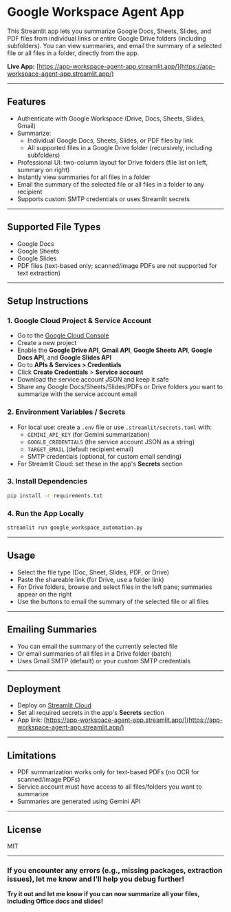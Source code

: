 # Google Workspace Agent App

This Streamlit app lets you summarize Google Docs, Sheets, Slides, and PDF files from individual links or entire Google Drive folders (including subfolders). You can view summaries, and email the summary of a selected file or all files in a folder, directly from the app.

**Live App:** [https://app-workspace-agent-app.streamlit.app/](https://app-workspace-agent-app.streamlit.app/)

---

## Features
- Authenticate with Google Workspace (Drive, Docs, Sheets, Slides, Gmail)
- Summarize:
  - Individual Google Docs, Sheets, Slides, or PDF files by link
  - All supported files in a Google Drive folder (recursively, including subfolders)
- Professional UI: two-column layout for Drive folders (file list on left, summary on right)
- Instantly view summaries for all files in a folder
- Email the summary of the selected file or all files in a folder to any recipient
- Supports custom SMTP credentials or uses Streamlit secrets

---

## Supported File Types
- Google Docs
- Google Sheets
- Google Slides
- PDF files (text-based only; scanned/image PDFs are not supported for text extraction)

---

## Setup Instructions

### 1. Google Cloud Project & Service Account
- Go to the [Google Cloud Console](https://console.cloud.google.com/)
- Create a new project
- Enable the **Google Drive API**, **Gmail API**, **Google Sheets API**, **Google Docs API**, and **Google Slides API**
- Go to **APIs & Services > Credentials**
- Click **Create Credentials** > **Service account**
- Download the service account JSON and keep it safe
- Share any Google Docs/Sheets/Slides/PDFs or Drive folders you want to summarize with the service account email

### 2. Environment Variables / Secrets
- For local use: create a `.env` file or use `.streamlit/secrets.toml` with:
  - `GEMINI_API_KEY` (for Gemini summarization)
  - `GOOGLE_CREDENTIALS` (the service account JSON as a string)
  - `TARGET_EMAIL` (default recipient email)
  - SMTP credentials (optional, for custom email sending)
- For Streamlit Cloud: set these in the app's **Secrets** section

### 3. Install Dependencies
```bash
pip install -r requirements.txt
```

### 4. Run the App Locally
```bash
streamlit run google_workspace_automation.py
```

---

## Usage
- Select the file type (Doc, Sheet, Slides, PDF, or Drive)
- Paste the shareable link (for Drive, use a folder link)
- For Drive folders, browse and select files in the left pane; summaries appear on the right
- Use the buttons to email the summary of the selected file or all files

---

## Emailing Summaries
- You can email the summary of the currently selected file
- Or email summaries of all files in a Drive folder (batch)
- Uses Gmail SMTP (default) or your custom SMTP credentials

---

## Deployment
- Deploy on [Streamlit Cloud](https://streamlit.io/cloud)
- Set all required secrets in the app's **Secrets** section
- App link: [https://app-workspace-agent-app.streamlit.app/](https://app-workspace-agent-app.streamlit.app/)

---

## Limitations
- PDF summarization works only for text-based PDFs (no OCR for scanned/image PDFs)
- Service account must have access to all files/folders you want to summarize
- Summaries are generated using Gemini API

---

## License
MIT 

---

### If you encounter any errors (e.g., missing packages, extraction issues), let me know and I’ll help you debug further!

**Try it out and let me know if you can now summarize all your files, including Office docs and slides!** 